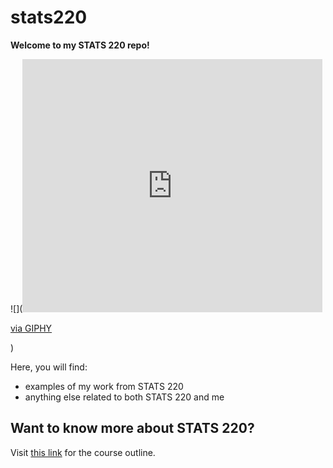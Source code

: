 # stats220

**Welcome to my STATS 220 repo!**

![](<iframe src="https://giphy.com/embed/3pZipqyo1sqHDfJGtz" width="480" height="405" frameBorder="0" class="giphy-embed" allowFullScreen></iframe><p><a href="https://giphy.com/gifs/sesamestreet-3pZipqyo1sqHDfJGtz">via GIPHY</a></p>)

Here, you will find:
* examples of my work from STATS 220
* anything else related to both STATS 220 and me

## Want to know more about STATS 220?
Visit [this link](https://courseoutline.auckland.ac.nz/dco/course/STATS/220/1243) for the course outline.
